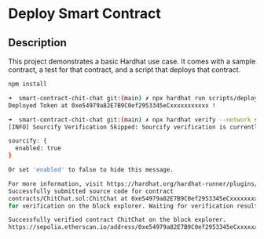 # Deploy Smart Contract

## Description

This project demonstrates a basic Hardhat use case. It comes with a sample contract, a test for that contract, and a script that deploys that contract.


```bash
npm install
```

```bash
➜  smart-contract-chit-chat git:(main) ✗ npx hardhat run scripts/deploy.js --network sepolia
Deployed Token at 0xe54979a82E7B9C0ef2953345eCxxxxxxxxxxx !
```

```bash
➜  smart-contract-chit-chat git:(main) ✗ npx hardhat verify --network sepolia 0xe54979a82E7B9C0ef2953345eCxxxxxxxxxxx
[INFO] Sourcify Verification Skipped: Sourcify verification is currently disabled. To enable it, add the following entry to your Hardhat configuration:

sourcify: {
  enabled: true
}

Or set 'enabled' to false to hide this message.

For more information, visit https://hardhat.org/hardhat-runner/plugins/nomicfoundation-hardhat-verify#verifying-on-sourcify
Successfully submitted source code for contract
contracts/ChitChat.sol:ChitChat at 0xe54979a82E7B9C0ef2953345eCxxxxxxxxxxx
for verification on the block explorer. Waiting for verification result...

Successfully verified contract ChitChat on the block explorer.
https://sepolia.etherscan.io/address/0xe54979a82E7B9C0ef2953345eCxxxxxxxxxxx#code
```


